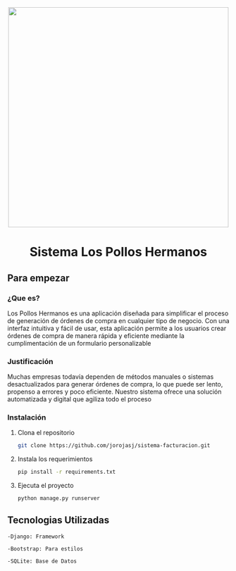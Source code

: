 <div align="center">

<img src="https://upload.wikimedia.org/wikipedia/en/thumb/a/ae/Los_Pollos_Hermanos_logo.png/220px-Los_Pollos_Hermanos_logo.png" width="500" />

# Sistema Los Pollos Hermanos

</div>

## Para empezar

### ¿Que es?
Los Pollos Hermanos es una aplicación diseñada para simplificar el proceso de generación de órdenes de compra en cualquier tipo de negocio. Con una interfaz intuitiva y fácil de usar, esta aplicación permite a los usuarios crear órdenes de compra de manera rápida y eficiente mediante la cumplimentación de un formulario personalizable

### Justificación
Muchas empresas todavía dependen de métodos manuales o sistemas desactualizados para generar órdenes de compra, lo que puede ser lento, propenso a errores y poco eficiente. Nuestro sistema ofrece una solución automatizada y digital que agiliza todo el proceso

### Instalación

1. Clona el repositorio

   ```sh
   git clone https://github.com/jorojasj/sistema-facturacion.git
   ```

2. Instala los requerimientos

   ```sh
   pip install -r requirements.txt
   ```

3. Ejecuta el proyecto

   ```sh
   python manage.py runserver
   ```

## Tecnologias Utilizadas

    -Django: Framework

    -Bootstrap: Para estilos

    -SQLite: Base de Datos
